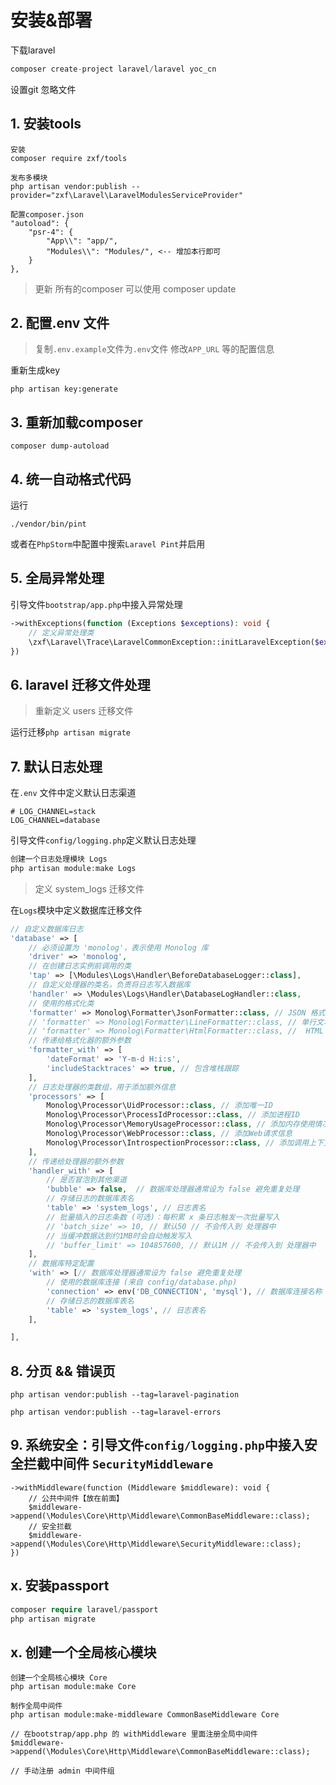 # 安装&部署

下载laravel

```php
composer create-project laravel/laravel yoc_cn
```

设置git 忽略文件

## 1. 安装tools

```
安装
composer require zxf/tools

发布多模块
php artisan vendor:publish --provider="zxf\Laravel\LaravelModulesServiceProvider"

配置composer.json
"autoload": {
    "psr-4": {
        "App\\": "app/",
        "Modules\\": "Modules/", <-- 增加本行即可
    }
},
```

> 更新 所有的composer 可以使用 composer update

## 2. 配置.env 文件

> 复制`.env.example`文件为`.env`文件
> 修改`APP_URL` 等的配置信息

重新生成key

```
php artisan key:generate
```

## 3. 重新加载composer

```
composer dump-autoload
```

## 4. 统一自动格式代码

运行

```
./vendor/bin/pint
```

或者在`PhpStorm`中配置中搜索`Laravel Pint`并启用

## 5. 全局异常处理

引导文件`bootstrap/app.php`中接入异常处理

```php
->withExceptions(function (Exceptions $exceptions): void {
    // 定义异常处理类
    \zxf\Laravel\Trace\LaravelCommonException::initLaravelException($exceptions);
})
```

## 6. laravel 迁移文件处理

> 重新定义 users 迁移文件

运行迁移`php artisan migrate`


## 7. 默认日志处理

在`.env` 文件中定义默认日志渠道

```
# LOG_CHANNEL=stack
LOG_CHANNEL=database
```

引导文件`config/logging.php`定义默认日志处理

```php
创建一个日志处理模块 Logs
php artisan module:make Logs
```

> 定义 system_logs 迁移文件

在`Logs`模块中定义数据库迁移文件

```php
// 自定义数据库日志
'database' => [
    // 必须设置为 'monolog'，表示使用 Monolog 库
    'driver' => 'monolog',
    // 在创建日志实例前调用的类
    'tap' => [\Modules\Logs\Handler\BeforeDatabaseLogger::class],
    // 自定义处理器的类名，负责将日志写入数据库
    'handler' => \Modules\Logs\Handler\DatabaseLogHandler::class,
    // 使用的格式化类
    'formatter' => Monolog\Formatter\JsonFormatter::class, // JSON 格式
    // 'formatter' => Monolog\Formatter\LineFormatter::class, // 单行文本格式
    // 'formatter' => Monolog\Formatter\HtmlFormatter::class, //  HTML 格式
    // 传递给格式化器的额外参数
    'formatter_with' => [
        'dateFormat' => 'Y-m-d H:i:s',
        'includeStacktraces' => true, // 包含堆栈跟踪
    ],
    // 日志处理器的类数组，用于添加额外信息
    'processors' => [
        Monolog\Processor\UidProcessor::class, // 添加唯一ID
        Monolog\Processor\ProcessIdProcessor::class, // 添加进程ID
        Monolog\Processor\MemoryUsageProcessor::class, // 添加内存使用情况
        Monolog\Processor\WebProcessor::class, // 添加Web请求信息
        Monolog\Processor\IntrospectionProcessor::class, // 添加调用上下文信息
    ],
    // 传递给处理器的额外参数
    'handler_with' => [
        // 是否冒泡到其他渠道
        'bubble' => false,  // 数据库处理器通常设为 false 避免重复处理
        // 存储日志的数据库表名
        'table' => 'system_logs', // 日志表名
        // 批量插入的日志条数 (可选)：每积累 x 条日志触发一次批量写入
        // 'batch_size' => 10, // 默认50 // 不会传入到 处理器中
        // 当缓冲数据达到约1MB时会自动触发写入
        // 'buffer_limit' => 104857600, // 默认1M // 不会传入到 处理器中
    ],
    // 数据库特定配置
    'with' => [// 数据库处理器通常设为 false 避免重复处理
        // 使用的数据库连接 (来自 config/database.php)
        'connection' => env('DB_CONNECTION', 'mysql'), // 数据库连接名称
        // 存储日志的数据库表名
        'table' => 'system_logs', // 日志表名
    ],

],
```

## 8. 分页 && 错误页

```
php artisan vendor:publish --tag=laravel-pagination

php artisan vendor:publish --tag=laravel-errors
```

## 9. 系统安全：引导文件`config/logging.php`中接入安全拦截中间件 `SecurityMiddleware`

```
->withMiddleware(function (Middleware $middleware): void {
    // 公共中间件【放在前面】
    $middleware->append(\Modules\Core\Http\Middleware\CommonBaseMiddleware::class);
    // 安全拦截
    $middleware->append(\Modules\Core\Http\Middleware\SecurityMiddleware::class);
})
```


## x. 安装passport

```php
composer require laravel/passport
php artisan migrate
```


## x. 创建一个全局核心模块

```
创建一个全局核心模块 Core
php artisan module:make Core

制作全局中间件
php artisan module:make-middleware CommonBaseMiddleware Core

// 在bootstrap/app.php 的 withMiddleware 里面注册全局中间件
$middleware->append(\Modules\Core\Http\Middleware\CommonBaseMiddleware::class);

// 手动注册 admin 中间件组
```


